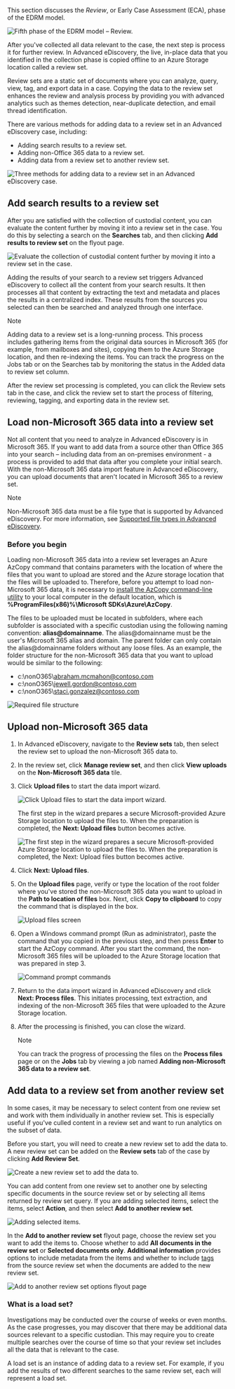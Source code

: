 This section discusses the *Review*, or Early Case Assessment (ECA), phase of the EDRM model.

![Fifth phase of the EDRM model – Review.](../media/edrm-model-3.png)

After you've collected all data relevant to the case, the next step is process it for further review. In Advanced eDiscovery, the live, in-place data that you identified in the collection phase is copied offline to an Azure Storage location called a review set.

Review sets are a static set of documents where you can analyze, query, view, tag, and export data in a case. Copying the data to the review set enhances the review and analysis process by providing you with advanced analytics such as themes detection, near-duplicate detection, and email thread identification.

There are various methods for adding data to a review set in an Advanced eDiscovery case, including:

- Adding search results to a review set.
- Adding non-Office 365 data to a review set.
- Adding data from a review set to another review set.

![Three methods for adding data to a review set in an Advanced eDiscovery case.](../media/add-data.png)

## Add search results to a review set

After you are satisfied with the collection of custodial content, you can evaluate the content further by moving it into a review set in the case. You do this by selecting a search on the **Searches** tab, and then clicking **Add results to review set** on the flyout page.

 ![Evaluate the collection of custodial content further by moving it into a review set in the case.](../media/add-results.png)

Adding the results of your search to a review set triggers Advanced eDiscovery to collect all the content from your search results. It then processes all that content by extracting the text and metadata and places the results in a centralized index. These results from the sources you selected can then be searched and analyzed through one interface.

> [!NOTE]
> Adding data to a review set is a long-running process. This process includes gathering items from the original data sources in Microsoft 365 (for example, from mailboxes and sites), copying them to the Azure Storage location, and then re-indexing the items. You can track the progress on the Jobs tab or on the Searches tab by monitoring the status in the Added data to review set column.

After the review set processing is completed, you can click the Review sets tab in the case, and click the review set to start the process of filtering, reviewing, tagging, and exporting data in the review set.

## Load non-Microsoft 365 data into a review set

Not all content that you need to analyze in Advanced eDiscovery is in Microsoft 365. If you want to add data from a source other than Office 365 into your search – including data from an on-premises environment - a process is provided to add that data after you complete your initial search. With the non-Microsoft 365 data import feature in Advanced eDiscovery, you can upload documents that aren't located in Microsoft 365 to a review set.

> [!NOTE]
> Non-Microsoft 365 data must be a file type that is supported by Advanced eDiscovery. For more information, see [Supported file types in Advanced eDiscovery](/microsoft-365/compliance/supported-filetypes-ediscovery20?azure-portal=true).

### Before you begin

Loading non-Microsoft 365 data into a review set leverages an Azure AzCopy command that contains parameters with the location of where the files that you want to upload are stored and the Azure storage location that the files will be uploaded to. Therefore, before you attempt to load non-Microsoft 365 data, it is necessary to [install the AzCopy command-line utility](/azure/storage/common/storage-use-azcopy-v10?azure-portal=true) to your local computer in the default location, which is **%ProgramFiles(x86)%\Microsoft SDKs\Azure\AzCopy**.  

The files to be uploaded must be located in subfolders, where each subfolder is associated with a specific custodian using the following naming convention: **alias\@domainname**. The alias@domainname must be the user's Microsoft 365 alias and domain. The parent folder can only contain the alias@domainname folders without any loose files. As an example, the folder structure for the non-Microsoft 365 data that you want to upload would be similar to the following:

- c:\nonO365\abraham.mcmahon@contoso.com
- c:\nonO365\jewell.gordon@contoso.com
- c:\nonO365\staci.gonzalez@contoso.com

![Required file structure](../media/file-structure.png)  

## Upload non-Microsoft 365 data

1. In Advanced eDiscovery, navigate to the **Review sets** tab, then select the review set to upload the non-Microsoft 365 data to.
1. In the review set, click **Manage review set**, and then click **View uploads** on the **Non-Microsoft 365 data** tile.
1. Click **Upload files** to start the data import wizard.

    ![Click Upload files to start the data import wizard.](../media/review-set.png)  

    The first step in the wizard prepares a secure Microsoft-provided Azure Storage location to upload the files to. When the preparation is completed, the **Next: Upload files** button becomes active.

    ![The first step in the wizard prepares a secure Microsoft-provided Azure Storage location to upload the files to. When the preparation is completed, the Next: Upload files button becomes active.](../media/non-office-data.png)  

1. Click **Next: Upload files**.
1. On the **Upload files** page, verify or type the location of the root folder where you've stored the non-Microsoft 365 data you want to upload in the **Path to location of files** box. Next, click **Copy to clipboard** to copy the command that is displayed in the box.

    ![Upload files screen](../media/non-office-data-upload-files.png)  

1. Open a Windows command prompt (Run as administrator), paste the command that you copied in the previous step, and then press **Enter** to start the AzCopy command. After you start the command, the non-Microsoft 365 files will be uploaded to the Azure Storage location that was prepared in step 3.

    ![Command prompt commands](../media/process-files-2.png)  

1. Return to the data import wizard in Advanced eDiscovery and click **Next: Process files**. This initiates processing, text extraction, and indexing of the non-Microsoft 365 files that were uploaded to the Azure Storage location.
1. After the processing is finished, you can close the wizard.

    > [!NOTE]
    > You can track the progress of processing the files on the **Process files** page or on the **Jobs** tab by viewing a job named **Adding non-Microsoft 365 data to a review set**.

## Add data to a review set from another review set

In some cases, it may be necessary to select content from one review set and work with them individually in another review set. This is especially useful if you've culled content in a review set and want to run analytics on the subset of data.

Before you start, you will need to create a new review set to add the data to. A new review set can be added on the **Review sets** tab of the case by clicking **Add Review Set**.

![Create a new review set to add the data to.](../media/add-review-set.png)  

You can add content from one review set to another one by selecting specific documents in the source review set or by selecting all items returned by review set query. If you are adding selected items, select the items, select **Action**, and then select **Add to another review set**.

![Adding selected items.](../media/action.png)  

In the **Add to another review set** flyout page, choose the review set you want to add the items to. Choose whether to add **All documents in the review set** or **Selected documents only**. **Additional information** provides options to include metadata from the items and whether to include [tags](/microsoft-365/compliance/tagging-documents?azure-portal=true) from the source review set when the documents are added to the new review set.

 ![Add to another review set options flyout page](../media/add-to-another-review-set.png)

### What is a load set?

Investigations may be conducted over the course of weeks or even months. As the case progresses, you may discover that there may be additional data sources relevant to a specific custodian. This may require you to create multiple searches over the course of time so that your review set includes all the data that is relevant to the case.

A load set is an instance of adding data to a review set. For example, if you add the results of two different searches to the same review set, each will represent a load set.
